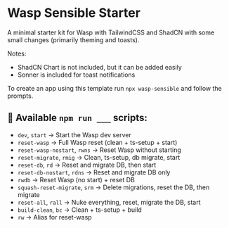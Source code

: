 # Wasp Sensible Starter
A minimal starter kit for Wasp with TailwindCSS and ShadCN with some small changes (primarily theming and toasts).

Notes:
- ShadCN Chart is not included, but it can be added easily
- Sonner is included for toast notifications

To create an app using this template run `npx wasp-sensible` and follow the prompts.


## 📜 Available `npm run ___` scripts:
- `dev`, `start` → Start the Wasp dev server
- `reset-wasp` → Full Wasp reset (clean + ts-setup + start)
- `reset-wasp-nostart`, `rwns` → Reset Wasp without starting
- `reset-migrate`, `rmig` → Clean, ts-setup, db migrate, start
- `reset-db`, `rd` → Reset and migrate DB, then start
- `reset-db-nostart`, `rdns` → Reset and migrate DB only
- `rwdb` → Reset Wasp (no start) + reset DB
- `squash-reset-migrate`, `srm` → Delete migrations, reset the DB, then migrate
- `reset-all`, `rall` → Nuke everything, reset, migrate the DB, start
- `build-clean`, `bc` → Clean + ts-setup + build
- `rw` → Alias for reset-wasp